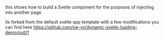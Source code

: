 this shows how to build a Svelte component for the purposes of injecting into another page.

its forked from the default svelte app template with a few modifications you can find here https://github.com/sw-yx/dynamic-svelte-loading-demo/pull/1
